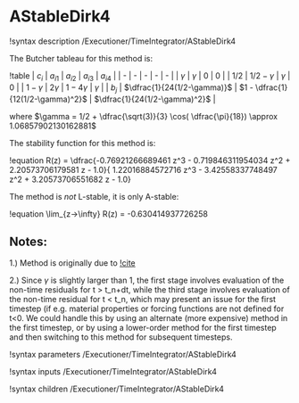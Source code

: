 # AStableDirk4

!syntax description /Executioner/TimeIntegrator/AStableDirk4

The Butcher tableau for this method is:

!table
| $c_i$ | $a_{i1}$ | $a_{i2}$ | $a_{i3}$ | $a_{i4}$ |
| - | - | - | - | - |
| $\gamma$   | $\gamma$        | 0               | 0 |
| 1/2        | $1/2-\gamma$    | $\gamma$        | 0 |
| $1-\gamma$ | $2\gamma$        | $1-4\gamma$    | $\gamma$ |
| $b_{j}$ | $\dfrac{1}{24(1/2-\gamma)}$    | $1 - \dfrac{1}{12(1/2-\gamma)^2}$ | $\dfrac{1}{24(1/2-\gamma)^2}$ |

where $\gamma = 1/2 + \dfrac{\sqrt(3)}{3} \cos( \dfrac{\pi}{18}) \approx 1.06857902130162881$

The stability function for this method is:

!equation
R(z) = \dfrac{-0.76921266689461 z^3 - 0.719846311954034 z^2 + 2.20573706179581 z - 1.0}{
       1.22016884572716 z^3 - 3.42558337748497 z^2 + 3.20573706551682 z - 1.0}


The method is *not* L-stable, it is only A-stable:

!equation
\lim_{z->\infty} R(z) = -0.630414937726258

## Notes:
1.) Method is originally due to [!cite](crouzeix1975)

2.) Since $\gamma$ is slightly larger than 1, the first stage involves
    evaluation of the non-time residuals for t > t_n+dt, while the
    third stage involves evaluation of the non-time residual for t
    < t_n, which may present an issue for the first timestep (if
    e.g. material properties or forcing functions are not defined
    for t<0. We could handle this by using an alternate (more
    expensive) method in the first timestep, or by using a
    lower-order method for the first timestep and then switching to
    this method for subsequent timesteps.


!syntax parameters /Executioner/TimeIntegrator/AStableDirk4

!syntax inputs /Executioner/TimeIntegrator/AStableDirk4

!syntax children /Executioner/TimeIntegrator/AStableDirk4
